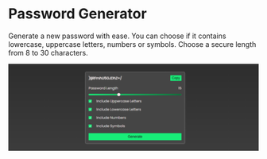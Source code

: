 # Password Generator

Generate a new password with ease. You can choose if it contains lowercase, uppercase letters, numbers or symbols. Choose a secure length from 8 to 30 characters.

![Password Generator Preview](https://github.com/StackOverflowIsBetterThanAnyAI/password-generator/blob/master/preview.png)
